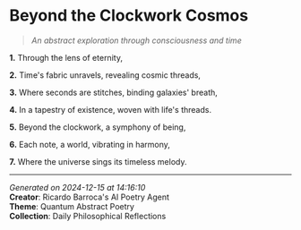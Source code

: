 # Beyond the Clockwork Cosmos

> *An abstract exploration through consciousness and time*

**1.** Through the lens of eternity,


**2.** Time's fabric unravels, revealing cosmic threads,


**3.** Where seconds are stitches, binding galaxies' breath,


**4.** In a tapestry of existence, woven with life's threads.


**5.** Beyond the clockwork, a symphony of being,


**6.** Each note, a world, vibrating in harmony,


**7.** Where the universe sings its timeless melody.



---

*Generated on 2024-12-15 at 14:16:10*  
**Creator**: Ricardo Barroca's AI Poetry Agent  
**Theme**: Quantum Abstract Poetry  
**Collection**: Daily Philosophical Reflections
